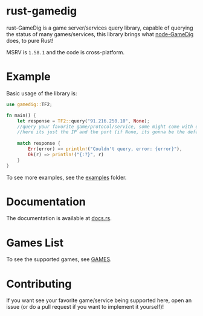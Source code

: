 # rust-gamedig
rust-GameDig is a game server/services query library, capable of querying the status of many games/services, this library brings what [node-GameDig](https://github.com/gamedig/node-gamedig) does, to pure Rust!  

MSRV is `1.58.1` and the code is cross-platform.

# Example
Basic usage of the library is:
```rust
use gamedig::TF2;

fn main() {
    let response = TF2::query("91.216.250.10", None);
    //query your favorite game/protocol/service, some might come with different parameters
    //here its just the IP and the port (if None, its gonna be the default from the protocol)
    
    match response {
        Err(error) => println!("Couldn't query, error: {error}"),
        Ok(r) => println!("{:?}", r)
    }
}
```
To see more examples, see the [examples](examples) folder.

# Documentation
The documentation is available at [docs.rs](https://docs.rs/gamedig/latest/gamedig/).

# Games List
To see the supported games, see [GAMES](GAMES.md).

# Contributing
If you want see your favorite game/service being supported here, open an issue (or do a pull request if you want to implement it yourself)!
